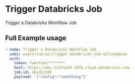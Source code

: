 # Trigger Databricks Job

Trigger a Databricks Workflow Job
## Full Example usage

```yaml
- name: Trigger a Databricks Workflow Job
  uses: explorium-ai/trigger-databricks-job-action@main
  with:
    token: fadsfads********
    host: https://abc-123fvd34-34fb.cloud.databricks.com
    job-id: abcd12345
    payload: '{"config":"something"}'
```
